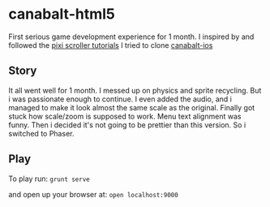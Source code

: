canabalt-html5
==============
First serious game development experience for 1 month.
I inspired by and followed the [pixi scroller tutorials](http://www.yeahbutisitflash.com/?p=5226)
I tried to clone [canabalt-ios](https://github.com/ericjohnson/canabalt-ios)

## Story

It all went well for 1 month. I messed up on physics and sprite recycling. But i was passionate enough to continue.
I even added the audio, and i managed to make it look almost the same scale as the original.
Finally got stuck how scale/zoom is supposed to work. Menu text alignment was funny.
Then i decided it's not going to be prettier than this version. So i switched to Phaser.

## Play
To play run:
`grunt serve`

and open up your browser at:
`open localhost:9000`

